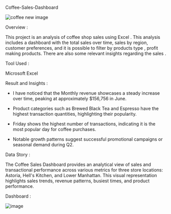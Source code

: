Coffee-Sales-Dashboard 


 ![coffee new image](https://github.com/user-attachments/assets/dc822d6a-1fea-4a16-a4d2-a79a4b52ce8f)


Overview :

This project is an analysis of coffee shop sales using Excel . This analysis includes a dashboard with the total sales over time, sales by region, customer preferences, and it is possible to  filter by products type , profit making products. There are also some relevant insights  regarding the sales . 





Tool Used :

Microsoft Excel 





Result and Insights :

 - I have noticed that the Monthly revenue showcases a steady increase over time, peaking at approximately $156,756 in June.

 - Product categories such as Brewed Black Tea and Espresso have the highest transaction quantities, highlighting their popularity.

 - Friday shows the highest number of transactions, indicating it is the most popular day for coffee purchases.

 - Notable growth patterns suggest successful promotional campaigns or seasonal demand during Q2.

   
   




Data Story :

The Coffee Sales Dashboard provides an analytical view of sales and transactional performance across various metrics for three store locations: Astoria, Hell's Kitchen, and Lower Manhattan. This visual representation highlights sales trends, revenue patterns, busiest times, and product performance.




Dashboard :
 

![image](https://github.com/user-attachments/assets/c10400c0-d8e2-4f2a-9f73-5b30ee3098cd)











